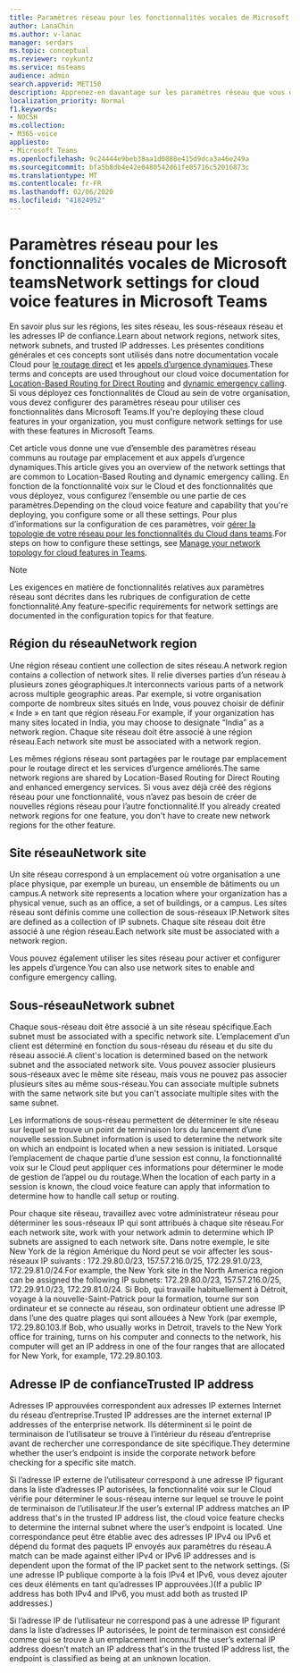 ```yaml
---
title: Paramètres réseau pour les fonctionnalités vocales de Microsoft teams
author: LanaChin
ms.author: v-lanac
manager: serdars
ms.topic: conceptual
ms.reviewer: roykuntz
ms.service: msteams
audience: admin
search.appverid: MET150
description: Apprenez-en davantage sur les paramètres réseau que vous devez configurer pour le routage en fonction de l’emplacement pour le routage direct et pour les services d’urgence améliorés.
localization_priority: Normal
f1.keywords:
- NOCSH
ms.collection:
- M365-voice
appliesto:
- Microsoft Teams
ms.openlocfilehash: 9c24444e9beb38aa1d0888e415d9dca3a46e249a
ms.sourcegitcommit: bfa5b8db4e42e0480542d61fe05716c52016873c
ms.translationtype: MT
ms.contentlocale: fr-FR
ms.lasthandoff: 02/06/2020
ms.locfileid: "41824952"
---
```

# <a name="network-settings-for-cloud-voice-features-in-microsoft-teams"></a><span data-ttu-id="0eac8-103">Paramètres réseau pour les fonctionnalités vocales de Microsoft teams</span><span class="sxs-lookup"><span data-stu-id="0eac8-103">Network settings for cloud voice features in Microsoft Teams</span></span>

<span data-ttu-id="0eac8-104">En savoir plus sur les régions, les sites réseau, les sous-réseaux réseau et les adresses IP de confiance.</span><span class="sxs-lookup"><span data-stu-id="0eac8-104">Learn about network regions, network sites, network subnets, and trusted IP addresses.</span></span> <span data-ttu-id="0eac8-105">Les présentes conditions générales et ces concepts sont utilisés dans notre documentation vocale Cloud pour [le routage direct](location-based-routing-plan.md) et les [appels d’urgence dynamiques](configure-dynamic-emergency-calling.md).</span><span class="sxs-lookup"><span data-stu-id="0eac8-105">These terms and concepts are used throughout our cloud voice documentation for [Location-Based Routing for Direct Routing](location-based-routing-plan.md) and [dynamic emergency calling](configure-dynamic-emergency-calling.md).</span></span> <span data-ttu-id="0eac8-106">Si vous déployez ces fonctionnalités de Cloud au sein de votre organisation, vous devez configurer des paramètres réseau pour utiliser ces fonctionnalités dans Microsoft Teams.</span><span class="sxs-lookup"><span data-stu-id="0eac8-106">If you're deploying these cloud features in your organization, you must configure network settings for use with these features in Microsoft Teams.</span></span>

<span data-ttu-id="0eac8-107">Cet article vous donne une vue d’ensemble des paramètres réseau communs au routage par emplacement et aux appels d’urgence dynamiques.</span><span class="sxs-lookup"><span data-stu-id="0eac8-107">This article gives you an overview of the network settings that are common to Location-Based Routing and dynamic emergency calling.</span></span> <span data-ttu-id="0eac8-108">En fonction de la fonctionnalité voix sur le Cloud et des fonctionnalités que vous déployez, vous configurez l’ensemble ou une partie de ces paramètres.</span><span class="sxs-lookup"><span data-stu-id="0eac8-108">Depending on the cloud voice feature and capability that you're deploying, you configure some or all these settings.</span></span> <span data-ttu-id="0eac8-109">Pour plus d’informations sur la configuration de ces paramètres, voir [gérer la topologie de votre réseau pour les fonctionnalités du Cloud dans teams](manage-your-network-topology.md).</span><span class="sxs-lookup"><span data-stu-id="0eac8-109">For steps on how to configure these settings, see [Manage your network topology for cloud features in Teams](manage-your-network-topology.md).</span></span>

> [!NOTE]
> <span data-ttu-id="0eac8-110">Les exigences en matière de fonctionnalités relatives aux paramètres réseau sont décrites dans les rubriques de configuration de cette fonctionnalité.</span><span class="sxs-lookup"><span data-stu-id="0eac8-110">Any feature-specific requirements for network settings are documented in the configuration topics for that feature.</span></span>

## <a name="network-region"></a><span data-ttu-id="0eac8-111">Région du réseau</span><span class="sxs-lookup"><span data-stu-id="0eac8-111">Network region</span></span>

<span data-ttu-id="0eac8-112">Une région réseau contient une collection de sites réseau.</span><span class="sxs-lookup"><span data-stu-id="0eac8-112">A network region contains a collection of network sites.</span></span> <span data-ttu-id="0eac8-113">Il relie diverses parties d’un réseau à plusieurs zones géographiques.</span><span class="sxs-lookup"><span data-stu-id="0eac8-113">It interconnects various parts of a network across multiple geographic areas.</span></span> <span data-ttu-id="0eac8-114">Par exemple, si votre organisation comporte de nombreux sites situés en Inde, vous pouvez choisir de définir « Inde » en tant que région réseau.</span><span class="sxs-lookup"><span data-stu-id="0eac8-114">For example, if your organization has many sites located in India, you may choose to designate “India” as a network region.</span></span> <span data-ttu-id="0eac8-115">Chaque site réseau doit être associé à une région réseau.</span><span class="sxs-lookup"><span data-stu-id="0eac8-115">Each network site must be associated with a network region.</span></span>

<span data-ttu-id="0eac8-116">Les mêmes régions réseau sont partagées par le routage par emplacement pour le routage direct et les services d’urgence améliorés.</span><span class="sxs-lookup"><span data-stu-id="0eac8-116">The same network regions are shared by Location-Based Routing for Direct Routing and enhanced emergency services.</span></span> <span data-ttu-id="0eac8-117">Si vous avez déjà créé des régions réseau pour une fonctionnalité, vous n’avez pas besoin de créer de nouvelles régions réseau pour l’autre fonctionnalité.</span><span class="sxs-lookup"><span data-stu-id="0eac8-117">If you already created network regions for one feature, you don't have to create new network regions for the other feature.</span></span>

## <a name="network-site"></a><span data-ttu-id="0eac8-118">Site réseau</span><span class="sxs-lookup"><span data-stu-id="0eac8-118">Network site</span></span>

<span data-ttu-id="0eac8-119">Un site réseau correspond à un emplacement où votre organisation a une place physique, par exemple un bureau, un ensemble de bâtiments ou un campus.</span><span class="sxs-lookup"><span data-stu-id="0eac8-119">A network site represents a location where your organization has a physical venue, such as an office, a set of buildings, or a campus.</span></span> <span data-ttu-id="0eac8-120">Les sites réseau sont définis comme une collection de sous-réseaux IP.</span><span class="sxs-lookup"><span data-stu-id="0eac8-120">Network sites are defined as a collection of IP subnets.</span></span> <span data-ttu-id="0eac8-121">Chaque site réseau doit être associé à une région réseau.</span><span class="sxs-lookup"><span data-stu-id="0eac8-121">Each network site must be associated with a network region.</span></span>

<span data-ttu-id="0eac8-122">Vous pouvez également utiliser les sites réseau pour activer et configurer les appels d’urgence.</span><span class="sxs-lookup"><span data-stu-id="0eac8-122">You can also use network sites to enable and configure emergency calling.</span></span>

## <a name="network-subnet"></a><span data-ttu-id="0eac8-123">Sous-réseau</span><span class="sxs-lookup"><span data-stu-id="0eac8-123">Network subnet</span></span>

<span data-ttu-id="0eac8-124">Chaque sous-réseau doit être associé à un site réseau spécifique.</span><span class="sxs-lookup"><span data-stu-id="0eac8-124">Each subnet must be associated with a specific network site.</span></span> <span data-ttu-id="0eac8-125">L’emplacement d’un client est déterminé en fonction du sous-réseau du réseau et du site du réseau associé.</span><span class="sxs-lookup"><span data-stu-id="0eac8-125">A client's location is determined based on the network subnet and the associated network site.</span></span> <span data-ttu-id="0eac8-126">Vous pouvez associer plusieurs sous-réseaux avec le même site réseau, mais vous ne pouvez pas associer plusieurs sites au même sous-réseau.</span><span class="sxs-lookup"><span data-stu-id="0eac8-126">You can associate multiple subnets with the same network site but you can't associate multiple sites with the same subnet.</span></span>

<span data-ttu-id="0eac8-127">Les informations de sous-réseau permettent de déterminer le site réseau sur lequel se trouve un point de terminaison lors du lancement d’une nouvelle session.</span><span class="sxs-lookup"><span data-stu-id="0eac8-127">Subnet information is used to determine the network site on which an endpoint is located when a new session is initiated.</span></span> <span data-ttu-id="0eac8-128">Lorsque l’emplacement de chaque partie d’une session est connu, la fonctionnalité voix sur le Cloud peut appliquer ces informations pour déterminer le mode de gestion de l’appel ou du routage.</span><span class="sxs-lookup"><span data-stu-id="0eac8-128">When the location of each party in a session is known, the cloud voice feature can apply that information to determine how to handle call setup or routing.</span></span>

<span data-ttu-id="0eac8-129">Pour chaque site réseau, travaillez avec votre administrateur réseau pour déterminer les sous-réseaux IP qui sont attribués à chaque site réseau.</span><span class="sxs-lookup"><span data-stu-id="0eac8-129">For each network site, work with your network admin to determine which IP subnets are assigned to each network site.</span></span> <span data-ttu-id="0eac8-130">Dans notre exemple, le site New York de la région Amérique du Nord peut se voir affecter les sous-réseaux IP suivants : 172.29.80.0/23, 157.57.216.0/25, 172.29.91.0/23, 172.29.81.0/24.</span><span class="sxs-lookup"><span data-stu-id="0eac8-130">For example, the New York site in the North America region can be assigned the following IP subnets: 172.29.80.0/23, 157.57.216.0/25, 172.29.91.0/23, 172.29.81.0/24.</span></span> <span data-ttu-id="0eac8-131">Si Bob, qui travaille habituellement à Détroit, voyage à la nouvelle-Saint-Patrick pour la formation, tourne sur son ordinateur et se connecte au réseau, son ordinateur obtient une adresse IP dans l’une des quatre plages qui sont allouées à New York (par exemple, 172.29.80.103.</span><span class="sxs-lookup"><span data-stu-id="0eac8-131">If Bob, who usually works in Detroit, travels to the New York office for training, turns on his computer and connects to the network, his computer will get an IP address in one of the four ranges that are allocated for New York, for example, 172.29.80.103.</span></span>

## <a name="trusted-ip-address"></a><span data-ttu-id="0eac8-132">Adresse IP de confiance</span><span class="sxs-lookup"><span data-stu-id="0eac8-132">Trusted IP address</span></span>

<span data-ttu-id="0eac8-133">Adresses IP approuvées correspondent aux adresses IP externes Internet du réseau d’entreprise.</span><span class="sxs-lookup"><span data-stu-id="0eac8-133">Trusted IP addresses are the internet external IP addresses of the enterprise network.</span></span> <span data-ttu-id="0eac8-134">Ils déterminent si le point de terminaison de l’utilisateur se trouve à l’intérieur du réseau d’entreprise avant de rechercher une correspondance de site spécifique.</span><span class="sxs-lookup"><span data-stu-id="0eac8-134">They determine whether the user’s endpoint is inside the corporate network before checking for a specific site match.</span></span>

<span data-ttu-id="0eac8-135">Si l’adresse IP externe de l’utilisateur correspond à une adresse IP figurant dans la liste d’adresses IP autorisées, la fonctionnalité voix sur le Cloud vérifie pour déterminer le sous-réseau interne sur lequel se trouve le point de terminaison de l’utilisateur.</span><span class="sxs-lookup"><span data-stu-id="0eac8-135">If the user’s external IP address matches an IP address that's in the trusted IP address list, the cloud voice feature checks to determine the internal subnet where the user’s endpoint is located.</span></span> <span data-ttu-id="0eac8-136">Une correspondance peut être établie avec des adresses IP IPv4 ou IPv6 et dépend du format des paquets IP envoyés aux paramètres du réseau.</span><span class="sxs-lookup"><span data-stu-id="0eac8-136">A match can be made against either IPv4 or IPv6 IP addresses and is dependent upon the format of the IP packet sent to the network settings.</span></span> <span data-ttu-id="0eac8-137">(Si une adresse IP publique comporte à la fois IPv4 et IPv6, vous devez ajouter ces deux éléments en tant qu’adresses IP approuvées.)</span><span class="sxs-lookup"><span data-stu-id="0eac8-137">(If a public IP address has both IPv4 and IPv6, you must add both as trusted IP addresses.)</span></span>

<span data-ttu-id="0eac8-138">Si l’adresse IP de l’utilisateur ne correspond pas à une adresse IP figurant dans la liste d’adresses IP autorisées, le point de terminaison est considéré comme qui se trouve à un emplacement inconnu.</span><span class="sxs-lookup"><span data-stu-id="0eac8-138">If the user’s external IP address doesn’t match an IP address that's in the trusted IP address list, the endpoint is classified as being at an unknown location.</span></span>
